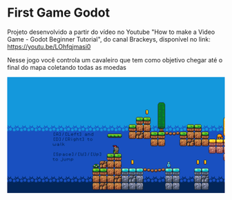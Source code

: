 <h1>First Game Godot</h1>
<p>Projeto desenvolvido a partir do vídeo no Youtube "How to make a Video Game - Godot Beginner Tutorial", do canal Brackeys, disponível no link: <a href="https://youtu.be/LOhfqjmasi0">https://youtu.be/LOhfqjmasi0</a></p>
<p>Nesse jogo você controla um cavaleiro que tem como objetivo chegar até o final do mapa coletando todas as moedas</p>
<img src="./images/game.png" />
